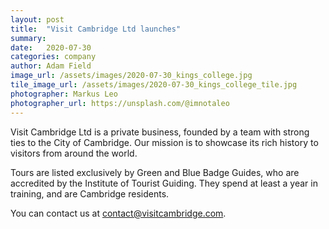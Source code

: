 ```yaml
---
layout: post
title:  "Visit Cambridge Ltd launches"
summary: 
date:   2020-07-30
categories: company
author: Adam Field
image_url: /assets/images/2020-07-30_kings_college.jpg
tile_image_url: /assets/images/2020-07-30_kings_college_tile.jpg
photographer: Markus Leo
photographer_url: https://unsplash.com/@imnotaleo
---
```

Visit Cambridge Ltd is a private business, founded by a team with strong ties to the City of Cambridge. Our mission is to showcase its rich history to visitors from around the world.

Tours are listed exclusively by Green and Blue Badge Guides, who are accredited by the Institute of Tourist Guiding. They spend at least a year in training, and are Cambridge residents.

You can contact us at [contact@visitcambridge.com][email].

[email]: mailto:contact@visitcambridge.com
